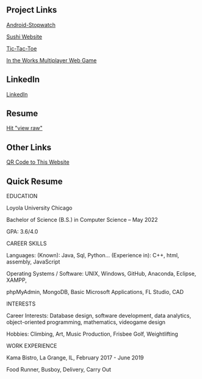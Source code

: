 ## Project Links

[Android-Stopwatch](https://github.com/duncanrout/Android-Stopwatch) 

[Sushi Website](https://github.com/duncanrout/Sushi-Database-Website) 

[Tic-Tac-Toe](https://github.com/duncanrout/Tic-Tac-Toe)

[In the Works Multiplayer Web Game](https://github.com/duncanrout/Node-Game)


## LinkedIn

[LinkedIn](https://www.linkedin.com/in/duncan-rout-63390019b)


## Resume
[Hit "view raw"](https://github.com/duncanrout/Resume/blob/master/RoutResume.docx)

## Other Links
[QR Code to This Website](/githubQR.png)


## Quick Resume

EDUCATION

Loyola University Chicago

Bachelor of Science (B.S.) in Computer Science – May 2022

GPA: 3.6/4.0


CAREER SKILLS

Languages: (Known): Java, Sql, Python… (Experience in): C++, html, assembly, JavaScript

Operating Systems / Software: UNIX, Windows, GitHub, Anaconda, Eclipse, XAMPP, 

phpMyAdmin, MongoDB, Basic Microsoft Applications, FL Studio, CAD


INTERESTS

Career Interests: Database design, software development, data analytics, object-oriented programming, mathematics, videogame design

Hobbies: Climbing, Art, Music Production, Frisbee Golf, Weightlifting 


WORK EXPERIENCE

Kama Bistro, La Grange, IL, February 2017 - June 2019

Food Runner, Busboy, Delivery, Carry Out 


